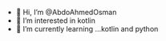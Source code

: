 - 👋 Hi, I’m @AbdoAhmedOsman
- 👀 I’m interested in kotlin
- 🌱 I’m currently learning ...kotlin and python

<!---
AbdoAhmedOsman/AbdoAhmedOsman is a ✨ special ✨ repository because its `README.md` (this file) appears on your GitHub profile.
You can click the Preview link to take a look at your changes.
--->

